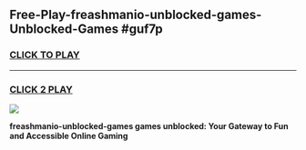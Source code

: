 
## Free-Play-freashmanio-unblocked-games-Unblocked-Games #guf7p
<h3>
<a href="https://news.freeplayer.one?title=freashmanio-unblocked-games&ref=8M">CLICK TO PLAY</a></h3>
<hr>

<h3>
<a href="https://news.freeplayer.one?title=freashmanio-unblocked-games&ref=8M">CLICK 2 PLAY</a>
  
</h3>

<a href="https://news.freeplayer.one?title=freashmanio-unblocked-games&ref=8M"><img src="https://clearcache.store/games.png"></a>


**freashmanio-unblocked-games games unblocked: Your Gateway to Fun and Accessible Online Gaming**

